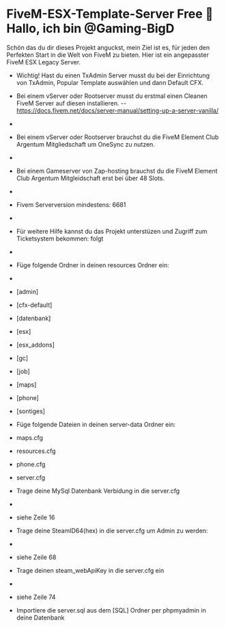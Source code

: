 # FiveM-ESX-Template-Server Free 👋 Hallo, ich bin @Gaming-BigD

Schön das du dir dieses Projekt anguckst, mein Ziel ist es, für jeden den Perfekten Start in die Welt von FiveM zu bieten. Hier ist ein angepasster FiveM ESX Legacy Server.

- Wichtig! Hast du einen TxAdmin Server musst du bei der Einrichtung von TxAdmin, Popular Template auswählen und dann Default CFX.
- Bei einem vServer oder Rootserver musst du erstmal einen Cleanen FiveM Server auf diesen installieren. -- https://docs.fivem.net/docs/server-manual/setting-up-a-server-vanilla/
- 
- Bei einem vServer oder Rootserver brauchst du die FiveM Element Club Argentum Mitgliedschaft um OneSync zu nutzen.
- 
- Bei einem Gameserver von Zap-hosting brauchst du die FiveM Element Club Argentum Mitgleidschaft erst bei über 48 Slots.
- 
- Fivem Serverversion mindestens: 6681
- 
- Für weitere Hilfe kannst du das Projekt unterstüzen und Zugriff zum Ticketsystem bekommen: folgt
- 
- Füge folgende Ordner in deinen resources Ordner ein:
- 
- [admin]
- [cfx-default]
- [datenbank]
- [esx]
- [esx_addons]
- [gc]
- [job] 
- [maps]
- [phone]
- [sontiges]

- Füge folgende Dateien in deinen server-data Ordner ein:

- maps.cfg
- resources.cfg
- phone.cfg
- server.cfg
- Trage deine MySql Datenbank Verbidung in die server.cfg
- 
- siehe Zeile 16
- Trage deine SteamID64(hex) in die server.cfg um Admin zu werden:
- 
- siehe Zeile 68
- Trage deinen steam_webApiKey in die server.cfg ein
- 
- siehe Zeile 74
- Importiere die server.sql aus dem [SQL] Ordner per phpmyadmin in deine Datenbank

